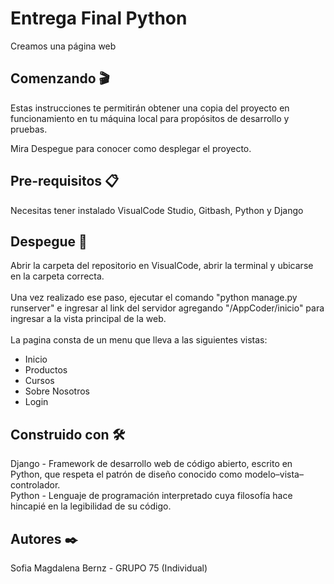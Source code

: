 # Entrega Final Python

Creamos una página web <br>

## Comenzando 🎬 <br>
Estas instrucciones te permitirán obtener una copia del proyecto en funcionamiento en tu máquina local para propósitos de desarrollo y pruebas.

Mira Despegue para conocer como desplegar el proyecto.

## Pre-requisitos 📋 <br>
Necesitas tener instalado VisualCode Studio, Gitbash, Python y Django

## Despegue 🚀 <br>
Abrir la carpeta del repositorio en VisualCode, abrir la terminal y ubicarse en la carpeta correcta. <br><br>
Una vez realizado ese paso, ejecutar el comando "python manage.py runserver" e ingresar al link del servidor agregando "/AppCoder/inicio" para ingresar a la vista principal de la web.
<br><br>
La pagina consta de un menu que lleva a las siguientes vistas:
  - Inicio
  - Productos
  - Cursos
  - Sobre Nosotros
  - Login

## Construido con 🛠️ <br>
Django - Framework de desarrollo web de código abierto, escrito en Python, que respeta el patrón de diseño conocido como modelo–vista–controlador. <br>
Python - Lenguaje de programación interpretado cuya filosofía hace hincapié en la legibilidad de su código.

## Autores ✒️ <br>
Sofia Magdalena Bernz - GRUPO 75 (Individual)
